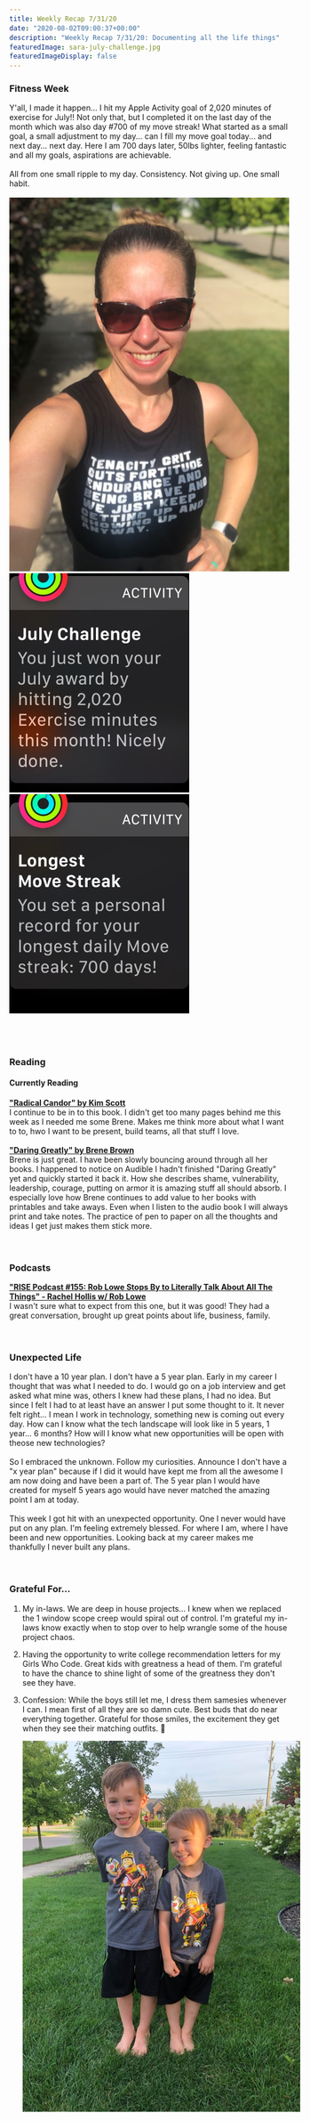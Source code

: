 ```yaml
---
title: Weekly Recap 7/31/20
date: "2020-08-02T09:00:37+00:00"
description: "Weekly Recap 7/31/20: Documenting all the life things"
featuredImage: sara-july-challenge.jpg
featuredImageDisplay: false
---
```


### Fitness Week

<div class="split">
<div>
Y'all, I made it happen... I hit my Apple Activity goal of 2,020 minutes of exercise for July!! Not only that, but I completed it on the last day of the month which was also day #700 of my move streak! What started as a small goal, a small adjustment to my day... can I fill my move goal today... and next day... next day. Here I am 700 days later, 50lbs lighter, feeling fantastic and all my goals, aspirations are achievable.
<br/><br/>All from one small ripple to my day. Consistency. Not giving up. One small habit.
<br/><br/>
<div id="photos">
  <img src='./sara-july-challenge.jpg' alt='Sara - July 2020 challenge complete'/>
  <img src='./july-challenge.jpg' alt='July 2020 challenge complete' />
  <img src='./day-700.jpg' alt='Day 700 of activity' />
</div>
<br/>
<br/>
<br/>

### Reading

#### Currently Reading

<a href="https://www.radicalcandor.com/" target="_blank" rel="noopener">**"Radical Candor" by Kim Scott**</a><br/>I continue to be in to this book. I didn't get too many pages behind me this week as I needed me some Brene. Makes me think more about what I want to to, hwo I want to be present, build teams, all that stuff I love.
<br /><br />
<a href="https://www.amazon.com/Daring-Greatly-Courage-Vulnerable-Transforms/dp/1592408419" target="_blank" rel="noopener">**"Daring Greatly" by Brene Brown**</a><br/>Brene is just great. I have been slowly bouncing around through all her books. I happened to notice on Audible I hadn't finished "Daring Greatly" yet and quickly started it back it. How she describes shame, vulnerability, leadership, courage, putting on armor it is amazing stuff all should absorb. I especially love how Brene continues to add value to her books with printables and take aways. Even when I listen to the audio book I will always print and take notes. The practice of pen to paper on all the thoughts and ideas I get just makes them stick more.
<br />
<br />
<br />

### Podcasts

<a href="https://www.youtube.com/watch?v=Pbxm3HYnOYo" target="_blank" rel="noopener">**"RISE Podcast #155: Rob Lowe Stops By to Literally Talk About All The Things" - Rachel Hollis w/ Rob Lowe**</a><br/>I wasn't sure what to expect from this one, but it was good! They had a great conversation, brought up great points about life, business, family.
<br />
<br />
<br />

### Unexpected Life

I don't have a 10 year plan. I don't have a 5 year plan. Early in my career I thought that was what I needed to do. I would go on a job interview and get asked what mine was, others I knew had these plans, I had no idea. But since I felt I had to at least have an answer I put some thought to it. It never felt right... I mean I work in technology, something new is coming out every day. How can I know what the tech landscape will look like in 5 years, 1 year... 6 months? How will I know what new opportunities will be open with theose new technologies?
<br />
<br />
So I embraced the unknown. Follow my curiosities. Announce I don't have a "x year plan" because if I did it would have kept me from all the awesome I am now doing and have been a part of. The 5 year plan I would have created for myself 5 years ago would have never matched the amazing point I am at today.
<br />
<br />
This week I got hit with an unexpected opportunity. One I never would have put on any plan. I'm feeling extremely blessed. For where I am, where I have been and new opportunities. Looking back at my career makes me thankfully I never built any plans.
<br />
<br />
<br />

### Grateful For...

1. My in-laws. We are deep in house projects... I knew when we replaced the 1 window scope creep would spiral out of control. I'm grateful my in-laws know exactly when to stop over to help wrangle some of the house project chaos.

2. Having the opportunity to write college recommendation letters for my Girls Who Code. Great kids with greatness a head of them. I'm grateful to have the chance to shine light of some of the greatness they don't see they have.

3. Confession: While the boys still let me, I dress them samesies whenever I can. I mean first of all they are so damn cute. Best buds that do near everything together. Grateful for those smiles, the excitement they get when they see their matching outfits. 🥰
   <div style="width: 40rem; margin: auto"><img src='./boys-twinning.jpg' alt='Samesies'/></div>
   <br />
   <br />
   <br />
